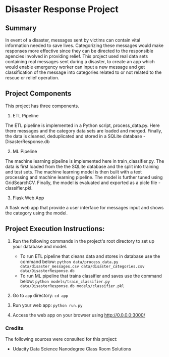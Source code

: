 # Disaster Response Project
## Summary

In event of a disaster, messages sent by victims can contain vital information needed to save lives. Categorizing these messages would make responses more effective since they can be directed to the responsible agencies involved in providing relief. This project used real data sets containing real messages sent during a disaster, to create an app which would enable emergency worker can input a new message and get classification of the message into categories related to or not related to the rescue or relief operation.

## Project Components
This project has three components.

1. ETL Pipeline

The ETL pipeline is implemented in a Python script, process_data.py. Here there messages and the category data sets are loaded and merged. Finally, the data is cleaned, deduplicated and stored in a SQLite database - DisasterResponse.db

2. ML Pipeline

The machine learning pipeline is implemented here in train_classifier.py. The data is first loaded from the the SQLite database and the split into training and test sets. The machine learning model is then built with a text processing and machine learning pipeline. The model is further tuned using GridSearchCV. Finally, the model is evaluated and exported as a picle file - classifier.pkl.

3. Flask Web App

A flask web app that provide a user interface for messages input and shows the category using the model.

## Project Execution Instructions:

1. Run the following commands in the project's root directory to set up your database and model.

    - To run ETL pipeline that cleans data and stores in database use the command below:
        `python data/process_data.py data/disaster_messages.csv data/disaster_categories.csv data/DisasterResponse.db`
    - To run ML pipeline that trains classifier and saves use the command below:
        `python models/train_classifier.py data/DisasterResponse.db models/classifier.pkl`

2. Go to `app` directory: `cd app`

3. Run your web app: `python run.py`

4. Access the web app on your browser using http://0.0.0.0:3000/

### Credits
The following sources were consulted for this project:

- Udacity Data Science Nanodegree Class Room Solutions
